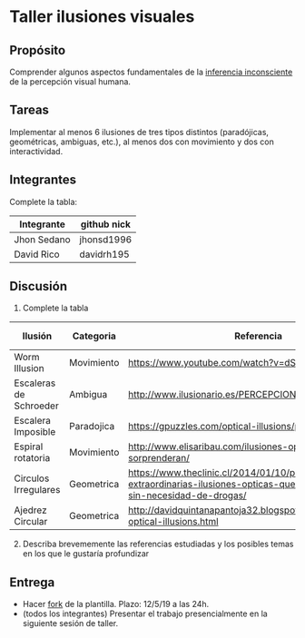 # Taller ilusiones visuales

## Propósito

Comprender algunos aspectos fundamentales de la [inferencia inconsciente](https://github.com/VisualComputing/Cognitive) de la percepción visual humana.

## Tareas

Implementar al menos 6 ilusiones de tres tipos distintos (paradójicas, geométricas, ambiguas, etc.), al menos dos con movimiento y dos con interactividad.

## Integrantes

Complete la tabla:

| Integrante | github nick |
|------------|-------------|
| Jhon Sedano| jhonsd1996  |
| David Rico | davidrh195  |

## Discusión

1. Complete la tabla

| Ilusión                   | Categoria   | Referencia                                                  | Tipo de interactividad|
|---------------------------|-------------|-------------------------------------------------------------|-----------------------|
| Worm Illusion             |Movimiento   | https://www.youtube.com/watch?v=dSkfs4GNggY                 |Cambio de color| 
| Escaleras de Schroeder    |Ambigua      | http://www.ilusionario.es/PERCEPCION/fig_revers.htm         |                       |                                          |                       |
| Escalera Imposible        |Paradojica   | https://gpuzzles.com/optical-illusions/paradox/             |                       | 
| Espiral rotatoria         |Movimiento   | http://www.elisaribau.com/ilusiones-opticas-te-sorprenderan/|                       |
| Circulos Irregulares      |Geometrica   | https://www.theclinic.cl/2014/01/10/pa-la-caga-21-extraordinarias-ilusiones-opticas-que-te-hara-alucinar-sin-necesidad-de-drogas/| 
| Ajedrez Circular          |Geometrica   | http://davidquintanapantoja32.blogspot.com/2009/08/cool-optical-illusions.html|Movimiento de mouse|

2. Describa brevememente las referencias estudiadas y los posibles temas en los que le gustaría profundizar

## Entrega

* Hacer [fork](https://help.github.com/articles/fork-a-repo/) de la plantilla. Plazo: 12/5/19 a las 24h.
* (todos los integrantes) Presentar el trabajo presencialmente en la siguiente sesión de taller.
